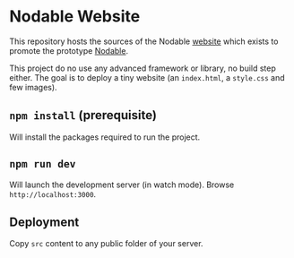 # Nodable Website

This repository hosts the sources of the Nodable [website](https://nodable.42borgata.com) which exists to promote the prototype [Nodable](https://github.com/berdal84/Nodable.git).

This project do no use any advanced framework or library, no build step either. The goal is to deploy a tiny website (an `index.html`, a `style.css` and few images). 

## `npm install` (prerequisite)

Will install the packages required to run the project.

## `npm run dev`

Will launch the development server (in watch mode). Browse `http://localhost:3000`.

## Deployment

Copy `src` content to any public folder of your server.